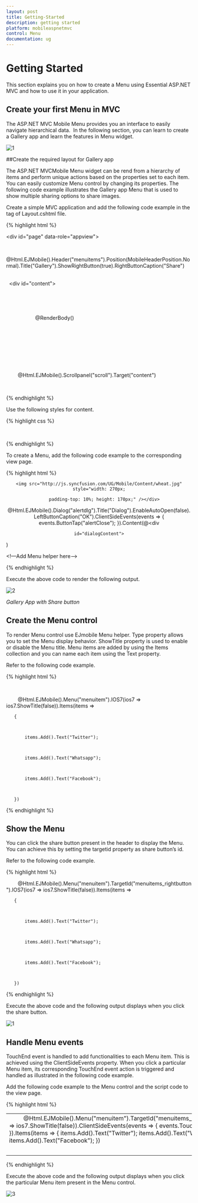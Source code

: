 ```yaml
---
layout: post
title: Getting-Started
description: getting started
platform: mobileaspnetmvc
control: Menu
documentation: ug
---
```


# Getting Started

This section explains you on how to create a Menu using Essential ASP.NET MVC and how to use it in your application.

## Create your first Menu in MVC

The ASP.NET MVC Mobile Menu provides you an interface to easily navigate hierarchical data.  In the following section, you can learn to create a Gallery app and learn the features in Menu widget. 

![1](Getting-Started_images/Getting-Started_img1.png)


##Create the required layout for Gallery app

The ASP.NET MVCMobile Menu widget can be rend from a hierarchy of items and perform unique actions based on the properties set to each item. You can easily customize Menu control by changing its properties. The following code example illustrates the Gallery app Menu that is used to show multiple sharing options to share images. 

Create a simple MVC application and add the following code example in the <body> tag of Layout.cshtml file.

{% highlight html %}

<div id="page" data-role="appview">

        <!-- header helper -->

@Html.EJMobile().Header("menuitems").Position(MobileHeaderPosition.Normal).Title("Gallery").ShowRightButton(true).RightButtonCaption("Share")      

  <div id="content">

            <div>

                <div>

                    @RenderBody()

                </div>

            </div>

        </div>

        <!-- ScrollPanel helper -->

        @Html.EJMobile().Scrollpanel("scroll").Target("content")

    </div>

{% endhighlight %}



Use the following styles for content.

{% highlight css %}

  <style>

        .appview.e-m-windows.e-m-light {



            background: none repeat scroll 0 0 #eee;



        }

    </style> 

{% endhighlight %}

To create a Menu, add the following code example to the corresponding view page.

{% highlight html %}

<!-- Add Gallery image -->

<div align="center">

    <img src="http://js.syncfusion.com/UG/Mobile/Content/wheat.jpg" style="width: 270px;

        padding-top: 10%; height: 170px;" /></div>

<!-- dialog helper -->

@Html.EJMobile().Dialog("alertdlg").Title("Dialog").EnableAutoOpen(false).LeftButtonCaption("OK").ClientSideEvents(events => { events.ButtonTap("alertClose"); }).Content(@<div

    id="dialogContent">

</div>)

<!—Add Menu helper here-->

{% endhighlight %}

Execute the above code to render the following output.

![2](Getting-Started_images/Getting-Started_img2.png)


_Gallery App with Share button_

## Create the Menu control

To render Menu control use EJmobile Menu helper. Type property allows you to set the Menu display behavior. ShowTitle property is used to enable or disable the Menu title. Menu items are added by using the Items collection and you can name each item using the Text property. 

Refer to the following code example.

{% highlight html %}

 <!-- Menu helper -->

        @Html.EJMobile().Menu("menuitem").IOS7(ios7 => ios7.ShowTitle(false)).Items(items =>

       {



           items.Add().Text("Twitter");



           items.Add().Text("Whatsapp");



           items.Add().Text("Facebook");



       }) 
	   
{% endhighlight %}

## Show the Menu

You can click the share button present in the header to display the Menu. You can achieve this by setting the targetid property as share button’s id. 

Refer to the following code example.

{% highlight html %}

        @Html.EJMobile().Menu("menuitem").TargetId("menuitems_rightbutton").IOS7(ios7 => ios7.ShowTitle(false)).Items(items =>

       {



           items.Add().Text("Twitter");



           items.Add().Text("Whatsapp");



           items.Add().Text("Facebook");



       })  

{% endhighlight %}

Execute the above code and the following output displays when you click the share button.



![1](Getting-Started_images/Getting-Started_img3.png)



## Handle Menu events

TouchEnd event is handled to add functionalities to each Menu item. This is achieved using the ClientSideEvents property. When you click a particular Menu item, its corresponding TouchEnd event action is triggered and handled as illustrated in the following code example.

Add the following code example to the Menu control and the script code to the view page.

{% highlight html %}

<table>
<tr>
<td>
 <!-- Menu helper -->        @Html.EJMobile().Menu("menuitem").TargetId("menuitems_rightbutton").IOS7(ios7 => ios7.ShowTitle(false)).ClientSideEvents(events => { events.TouchEnd("showDialog"); }).Items(items =>       {           items.Add().Text("Twitter");           items.Add().Text("Whatsapp");           items.Add().Text("Facebook");       })  </td></tr>
<tr>
<td>
<script>      //object declaration        $(document).ready(function () {            window.menuObject = $("#menuitem").data("ejmMenu"); // create object for menu.            window.dialogObject = $("#alertdlg").data("ejmDialog"); // create object for dialog.            if (ej.isWindows() && ej.isMobile())                $("#menuitem").ejmMenu("model.theme", "light");        });//handling menu action <br>        //to show Dialog        function showDialog(args) {            var text = args.text; //to get menu item text            $("#dialogContent").append("Content shared in " + text + " successfully"); // add content to dialog            window.menuObject.hide(); // to hide menu            window.dialogObject.open(); //to open dialog        }        //to close dialog        function alertClose(args) {            $("#dialogContent").empty(); //to empty the dialog content            window.dialogObject.close(); //to close dialog        } </script>      </td></tr>
</table>

{% endhighlight %}

Execute the above code and the following output displays when you click the particular Menu item present in the Menu control.



![3](Getting-Started_images/Getting-Started_img4.png)




